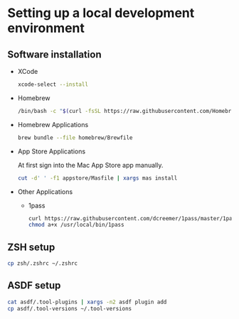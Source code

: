 # Setting up a local development environment


## Software installation
*  XCode

    ```zsh
    xcode-select --install
    ```
* Homebrew

     ```zsh
    /bin/bash -c "$(curl -fsSL https://raw.githubusercontent.com/Homebrew/install/HEAD/install.sh)"
    ```
* Homebrew Applications
     ```zsh
    brew bundle --file homebrew/Brewfile
    ```

* App Store Applications

    At first sign into the Mac App Store app manually.

    ```zsh
    cut -d' ' -f1 appstore/Masfile | xargs mas install
    ```

* Other Applications

  * 1pass

    ```zsh
    curl https://raw.githubusercontent.com/dcreemer/1pass/master/1pass > /usr/local/bin/1pass
    chmod a+x /usr/local/bin/1pass
    ```



## ZSH setup
```zsh
cp zsh/.zshrc ~/.zshrc
```

## ASDF setup
```zsh
cat asdf/.tool-plugins | xargs -n2 asdf plugin add
cp asdf/.tool-versions ~/.tool-versions
```